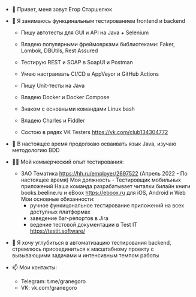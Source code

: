 - 👋 Привет, меня зовут Егор Старшелюк

- 👀 Я занимаюсь функцинальным тестированием frontend и backend
  -  Пишу автотесты для GUI и API на Java + Selenium
  -  Владею популярными фреймоврками библиотеками: Faker, Lombok, DBUtils, Rest Assured
  -  Тестирую REST и SOAP в SoapUI и Postman
  -  Умею настраивать CI/CD в AppVeyor и GitHub Actions 
  -  Пишу Unit-тесты на Java
  -  Владею Docker и Docker Compose
  -  Знаком с основными командами Linux bash
  -  Владею Charles и Fiddler

  -  Состою в рядях VK Testers https://vk.com/club134304772

- 🌱 В наcтоящее время продолжаю осваивать язык Java, изучаю методологию BDD

- 👨‍🔧 Мой коммерческий опыт тестирования:
  - ЗАО Тематика https://hh.ru/employer/2697522 (Апрель 2022 - По настоящее время)
  Моя должность - Тестировщик мобильных приложений
  Наша команда разрабатывает читалки билайн книги books.beeline.ru и eBoox https://eboox.ru для iOS, Android и Web
  Мои основные обязанности:
    - ручное функицональное тестирование приложений на всех доступных платформах
    - заведение баг-репортов в Jira
    - ведение тестовой документации в Test IT https://testit.software/
    
- 💞️ Я хочу углубиться в автоматизацию тестирования backend, стремлюсь присоединиться к масштабному проекту с вызывающими задачами и интенсивным темпом работы

- 📫 Мои контакты: 
  - Telegram: t.me/granegoro
  - VK: vk.com/granegoro

<!---
granegoro/granegoro is a ✨ special ✨ repository because its `README.md` (this file) appears on your GitHub profile.
You can click the Preview link to take a look at your changes.
--->
